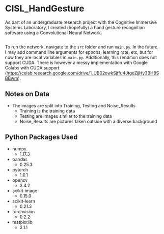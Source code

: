 # CISL_HandGesture
As part of an undergraduate research project with the Cognitive Immersive Systems Laboratory, I created (hopefully) a hand gesture recognition software using a Convolutional Neural Network.

##
To run the network, navigate to the `src` folder and run `main.py`. In the future, I may add command line arguments for epochs, learning rate, etc, but for now they are local variables in `main.py`. Additionally, this rendition does not support CUDA. There is however a messy implementation with Google Colabs with CUDA support (https://colab.research.google.com/drive/1_UB02owkSjffu4JtgoZjjHy3BH8SBBwm). 

## Notes on Data

* The images are split into Training, Testing and Noise_Results
  * Training is the training data
  * Testing are images similar to the training data
  * Noise_Results are pictures taken outside with a diverse background

## Python Packages Used

* numpy
  * 1.17.3
* pandas
  * 0.25.3
* pytorch
  * 1.0.1
* opencv
  * 3.4.2
* scikit-image
  * 0.15.0
* scikit-learn
  * 0.21.3
* torchvision
  * 0.2.2
* matplotlib
  * 3.1.1


